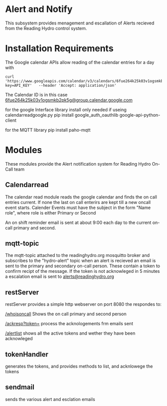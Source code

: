 
# Alert and Notify #

This subsystem provides menagement and escallation of Alerts recieved from the Reading Hydro control system. 

# Installation Requirements #

The Google calendar APIs allow reading of the calendar entries for a day with 

```
curl   'https://www.googleapis.com/calendar/v3/calendars/6fue264k25k03v1ogsmkb2pk5g%40group.calendar.google.com/events?key=API_KEY'   --header 'Accept: application/json'
```

The Calendar ID is in this case 6fue264k25k03v1ogsmkb2pk5g@group.calendar.google.com

for the google Interface library install only needed if useing calendarreadgoogle.py
pip install google_auth_oauthlib google-api-python-client

for the MQTT library
pip install paho-mqtt

# Modules #

These modules provide the Alert notification system for Reading Hydro On-Call team

## Calendarread ##

The calendar read module reads the google calendar and finds the on call entries current. If none the last on call enterirs are kept till a new oncall event starts. 
Calender Events must have the subject in the form "Name role", where role is either Primary or Second

An on shift reminder email is sent at about 9:00 each day to the current on-call primary and second.

## mqtt-topic ##

The mqtt-topic attached to the readinghydro.org mosquitto broker and subscribes to the "hydro-alert" topic when an alert is recieved an email is sent to the 
primary and secondary on-call person. These contain a token to confirm recipt of the message. If the token is not acknowleged in 5 minutes a escalation email 
is sent to alerts@readinghydro.org

## restServer ##

restServer provides a simple http webserver on port 8080 the respondes to:

[/whoisoncall](http://readinghydro.org/whoisoncall)  Shows the on call primary and second person

[/ackresp?token=](http://readinghydro.org/ackresp?token=)   process the acknologements frm emails sent

[/alertlist](http://readinghydro.org/alertlist)   shows all the active tokens and wether they have been acknowleged

## tokenHandler ##

generates the tokens, and provides methods to list, and acknlowege the tokens

## sendmail ##

sends the various alert and esclation emails
